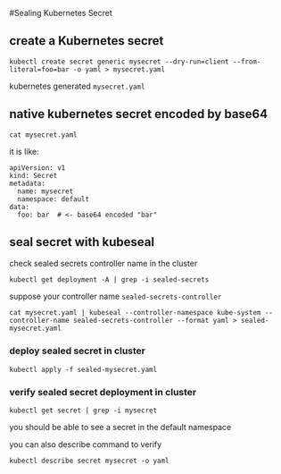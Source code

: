 #Sealing Kubernetes Secret


## create a Kubernetes secret 
```
kubectl create secret generic mysecret --dry-run=client --from-literal=foo=bar -o yaml > mysecret.yaml
```

kubernetes generated `mysecret.yaml`

## native kubernetes secret encoded by base64

```
cat mysecret.yaml
```
it is like:

```
apiVersion: v1
kind: Secret
metadata:
  name: mysecret
  namespace: default
data:
  foo: bar  # <- base64 encoded "bar"
```

## seal secret with kubeseal 

check sealed secrets controller name in the cluster
```
kubectl get deployment -A | grep -i sealed-secrets
```
suppose your controller name `sealed-secrets-controller`

```
cat mysecret.yaml | kubeseal --controller-namespace kube-system --controller-name sealed-secrets-controller --format yaml > sealed-mysecret.yaml  
```

### deploy sealed secret in cluster
```
kubectl apply -f sealed-mysecret.yaml
```

### verify sealed secret deployment in cluster

```
kubectl get secret | grep -i mysecret
```

you should be able to see a secret in the default namespace

you can also describe command to verify

```
kubectl describe secret mysecret -o yaml
```
